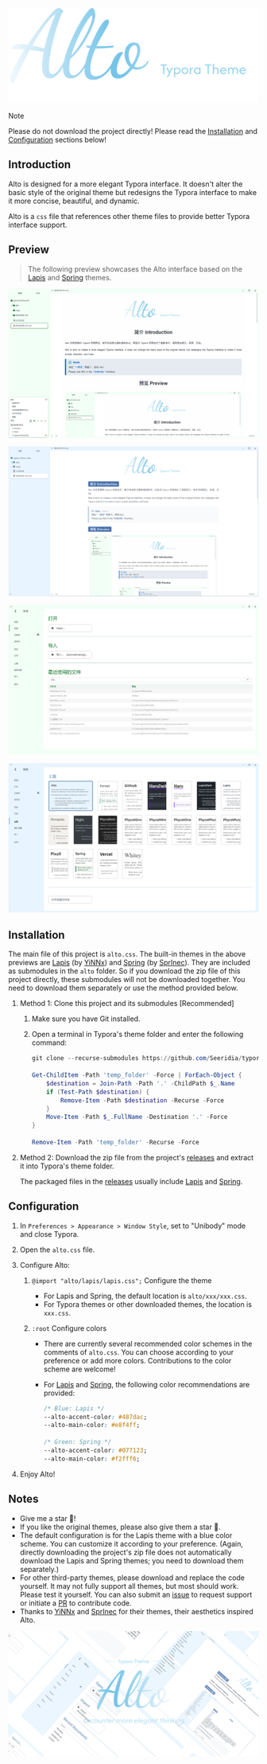 ![Typora-Theme-Alto](./imgs/Logo.png)

> [!NOTE]
> Please do not download the project directly! Please read the [Installation](#installation) and [Configuration](#configuration) sections below!

## Introduction

Alto is designed for a more elegant Typora interface. It doesn't alter the basic style of the original theme but redesigns the Typora interface to make it more concise, beautiful, and dynamic.

Alto is a `css` file that references other theme files to provide better Typora interface support.

## Preview

> The following preview showcases the Alto interface based on the [Lapis](https://github.com/YiNNx/typora-theme-lapis) and [Spring](https://github.com/SprInec/typora-spring-theme) themes.

![Alto on Spring theme](./imgs/Preview1.png)

![Alto on Lapis theme](./imgs/Preview2.png)

![](./imgs/Preview3.png)

![](./imgs/Preview4.png)

## Installation

The main file of this project is `alto.css`. The built-in themes in the above previews are [Lapis](https://github.com/YiNNx/typora-theme-lapis) (by [YiNNx](https://github.com/YiNNx)) and [Spring](https://github.com/SprInec/typora-spring-theme) (by [SprInec](https://github.com/SprInec)). They are included as submodules in the `alto` folder. So if you download the zip file of this project directly, these submodules will not be downloaded together. You need to download them separately or use the method provided below.

1. Method 1: Clone this project and its submodules [Recommended]
   1. Make sure you have Git installed.
   
   2. Open a terminal in Typora's theme folder and enter the following command:
   
      ```powershell
      git clone --recurse-submodules https://github.com/Seeridia/typora-theme-alto.git temp_folder
      
      Get-ChildItem -Path 'temp_folder' -Force | ForEach-Object {
          $destination = Join-Path -Path '.' -ChildPath $_.Name
          if (Test-Path $destination) {
              Remove-Item -Path $destination -Recurse -Force
          }
          Move-Item -Path $_.FullName -Destination '.' -Force
      }
      
      Remove-Item -Path 'temp_folder' -Recurse -Force
      ```
   
2. Method 2: Download the zip file from the project's [releases](https://github.com/Seeridia/typora-theme-alto/releases) and extract it into Typora's theme folder.
   
   The packaged files in the [releases](https://github.com/Seeridia/typora-theme-alto/releases) usually include [Lapis](https://github.com/YiNNx/typora-theme-lapis) and [Spring](https://github.com/SprInec/typora-spring-theme).

## Configuration

1. In `Preferences > Appearance > Window Style`, set to "Unibody" mode and close Typora.

2. Open the `alto.css` file.

3. Configure Alto:

   1. `@import "alto/lapis/lapis.css";`  Configure the theme

      - For Lapis and Spring, the default location is `alto/xxx/xxx.css`.
      - For Typora themes or other downloaded themes, the location is `xxx.css`.

   2. `:root` Configure colors

      - There are currently several recommended color schemes in the comments of `alto.css`. You can choose according to your preference or add more colors. Contributions to the color scheme are welcome!
      
      - For [Lapis](https://github.com/YiNNx/typora-theme-lapis) and [Spring](https://github.com/SprInec/typora-spring-theme), the following color recommendations are provided:

        ```css
        /* Blue: Lapis */
        --alto-accent-color: #487dac;
        --alto-main-color: #e8f4ff;
        
        /* Green: Spring */
        --alto-accent-color: #077123;
        --alto-main-color: #f2fff6;
        ```

4. Enjoy Alto!

## Notes

- Give me a star 🌟!
- If you like the original themes, please also give them a star 🌟.
- The default configuration is for the Lapis theme with a blue color scheme. You can customize it according to your preference. (Again, directly downloading the project's zip file does not automatically download the Lapis and Spring themes; you need to download them separately.)
- For other third-party themes, please download and replace the code yourself. It may not fully support all themes, but most should work. Please test it yourself. You can also submit an [issue](https://github.com/Seeridia/typora-theme-alto/issues) to request support or initiate a [PR](https://github.com/Seeridia/typora-theme-alto/pulls) to contribute code.
- Thanks to [YiNNx](https://github.com/YiNNx) and [SprInec](https://github.com/SprInec) for their themes, their aesthetics inspired Alto.


![](./imgs/Header.png)